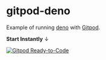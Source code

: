 # gitpod-deno

Example of running [deno](https://deno.land/) with [Gitpod](https://www.gitpod.io/).


**Start Instantly** ↓

[![Gitpod Ready-to-Code](https://img.shields.io/badge/Gitpod-Ready--to--Code-blue?logo=gitpod)](https://gitpod.io/#https://github.com/byteshiva/deno-starter)


